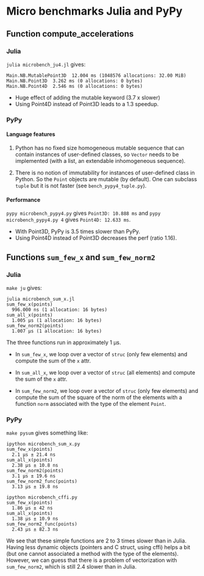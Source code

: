 # Micro benchmarks Julia and PyPy

## Function compute_accelerations

### Julia

`julia microbench_ju4.jl` gives:

```
Main.NB.MutablePoint3D  12.004 ms (1048576 allocations: 32.00 MiB)
Main.NB.Point3D  3.262 ms (0 allocations: 0 bytes)
Main.NB.Point4D  2.546 ms (0 allocations: 0 bytes)
```

- Huge effect of adding the mutable keyword (3.7 x slower)
- Using Point4D instead of Point3D leads to a 1.3 speedup.

### PyPy

#### Language features

1. Python has no fixed size homogeneous mutable sequence that
can contain instances of user-defined classes, so `Vector` needs to be
implemented (with a list, an extendable inhomogeneous sequence).

2. There is no notion of immutability for instances of user-defined class in
Python. So the `Point` objects are mutable (by default). One can subclass
`tuple` but it is not faster (see `bench_pypy4_tuple.py`).

#### Performance

`pypy microbench_pypy4.py` gives `Point3D: 10.888 ms` and `pypy
microbench_pypy4.py 4` gives `Point4D: 12.633 ms`.

- With Point3D, PyPy is 3.5 times slower than PyPy.
- Using Point4D instead of Point3D decreases the perf (ratio 1.16).

## Functions `sum_few_x` and `sum_few_norm2`

### Julia

`make ju` gives:

```
julia microbench_sum_x.jl
sum_few_x(points)
  996.000 ns (1 allocation: 16 bytes)
sum_all_x(points)
  1.005 μs (1 allocation: 16 bytes)
sum_few_norm2(points)
  1.007 μs (1 allocation: 16 bytes)
```

The three functions run in approximately 1 μs.

- In `sum_few_x`, we loop over a vector of `struc` (only few elements) and
compute the sum of the `x` attr.

- In `sum_all_x`, we loop over a vector of `struc` (all elements) and compute
the sum of the `x` attr.

- In `sum_few_norm2`, we loop over a vector of `struc` (only few elements) and
compute the sum of the square of the norm of the elements with a function
`norm` associated with the type of the element `Point`.

### PyPy

`make pysum` gives something like:

```
ipython microbench_sum_x.py
sum_few_x(points)
  2.1 µs ± 21.4 ns
sum_all_x(points)
  2.38 µs ± 10.8 ns
sum_few_norm2(points)
  3.1 µs ± 19.6 ns
sum_few_norm2_func(points)
  3.13 µs ± 19.8 ns

ipython microbench_cffi.py
sum_few_x(points)
  1.86 µs ± 42 ns
sum_all_x(points)
  1.38 µs ± 10.9 ns
sum_few_norm2_func(points)
  2.43 µs ± 82.3 ns
```

We see that these simple functions are 2 to 3 times slower than in Julia.
Having less dynamic objects (pointers and C struct, using cffi) helps a bit
(but one cannot associated a method with the type of the elements). However, we
can guess that there is a problem of vectorization with `sum_few_norm2`, which
is still 2.4 slower than in Julia.
